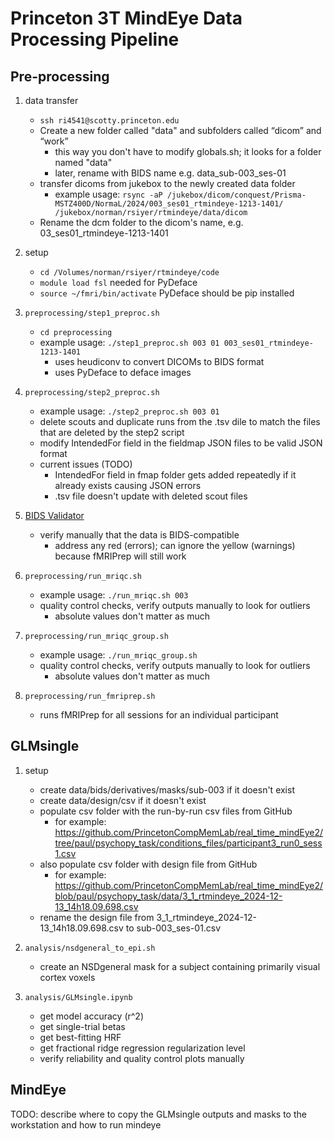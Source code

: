 # Princeton 3T MindEye Data Processing Pipeline
## Pre-processing

1. data transfer
    - ```ssh ri4541@scotty.princeton.edu```
    - Create a new folder called "data" and subfolders called “dicom” and “work” 
        - this way you don't have to modify globals.sh; it looks for a folder named "data"
        - later, rename with BIDS name e.g. data_sub-003_ses-01
    - transfer dicoms from jukebox to the newly created data folder
        - example usage: ```rsync -aP /jukebox/dicom/conquest/Prisma-MSTZ400D/NormaL/2024/003_ses01_rtmindeye-1213-1401/ /jukebox/norman/rsiyer/rtmindeye/data/dicom```
    - Rename the dcm folder to the dicom's name, e.g. 03_ses01_rtmindeye-1213-1401


2. setup
    - ```cd /Volumes/norman/rsiyer/rtmindeye/code```
    - ```module load fsl``` needed for PyDeface
    - ```source ~/fmri/bin/activate``` PyDeface should be pip installed 

1. ```preprocessing/step1_preproc.sh```
    - ```cd preprocessing```
    - example usage: ```./step1_preproc.sh 003 01 003_ses01_rtmindeye-1213-1401```
        - uses heudiconv to convert DICOMs to BIDS format
        - uses PyDeface to deface images
      
2. ```preprocessing/step2_preproc.sh```
    - example usage: ```./step2_preproc.sh 003 01```
    - delete scouts and duplicate runs from the .tsv dile to match the files that are deleted by the step2 script
    - modify IntendedFor field in the fieldmap JSON files to be valid JSON format
    - current issues (TODO)
        - IntendedFor field in fmap folder gets added repeatedly if it already exists causing JSON errors
        - .tsv file doesn't update with deleted scout files
      
3. [BIDS Validator](https://bids-standard.github.io/bids-validator/)
    - verify manually that the data is BIDS-compatible
        - address any red (errors); can ignore the yellow (warnings) because fMRIPrep will still work
      
4. ```preprocessing/run_mriqc.sh```
    - example usage: ```./run_mriqc.sh 003```
    - quality control checks, verify outputs manually to look for outliers 
        - absolute values don't matter as much
      
5. ```preprocessing/run_mriqc_group.sh```
    - example usage: ```./run_mriqc_group.sh```
    - quality control checks, verify outputs manually to look for outliers
        - absolute values don't matter as much

6. ```preprocessing/run_fmriprep.sh```
    - runs fMRIPrep for all sessions for an individual participant


## GLMsingle
1. setup
    - create data/bids/derivatives/masks/sub-003 if it doesn't exist
    - create data/design/csv if it doesn't exist
    - populate csv folder with the run-by-run csv files from GitHub
        - for example: https://github.com/PrincetonCompMemLab/real_time_mindEye2/tree/paul/psychopy_task/conditions_files/participant3_run0_sess1.csv
    - also populate csv folder with design file from GitHub
        - for example: https://github.com/PrincetonCompMemLab/real_time_mindEye2/blob/paul/psychopy_task/data/3_1_rtmindeye_2024-12-13_14h18.09.698.csv
    - rename the design file from 3_1_rtmindeye_2024-12-13_14h18.09.698.csv to sub-003_ses-01.csv

2. ```analysis/nsdgeneral_to_epi.sh```
    - create an NSDgeneral mask for a subject containing primarily visual cortex voxels
      
3. ```analysis/GLMsingle.ipynb```
    - get model accuracy (r^2)
    - get single-trial betas
    - get best-fitting HRF
    - get fractional ridge regression regularization level
    - verify reliability and quality control plots manually

## MindEye
TODO: describe where to copy the GLMsingle outputs and masks to the workstation and how to run mindeye